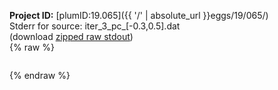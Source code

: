 **Project ID:** [plumID:19.065]({{ '/' | absolute_url }}eggs/19/065/)  
Stderr for source:  iter_3_pc_[-0.3,0.5].dat   
(download [zipped raw stdout](iter_3_pc_[-0.3,0.5].dat.plumed_master.stdout.txt.zip))  
{% raw %}
<pre>
</pre>
{% endraw %}
